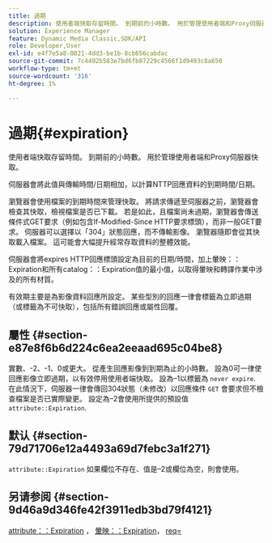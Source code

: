```yaml
---
title: 過期
description: 使用者端快取存留時間。 到期前的小時數。 用於管理使用者端和Proxy伺服器快取。
solution: Experience Manager
feature: Dynamic Media Classic,SDK/API
role: Developer,User
exl-id: e4f7e5a8-0021-4dd3-be1b-8cb656cabdac
source-git-commit: 7c4492b583e7bd6fb87229c4566f1d9493c8a650
workflow-type: tm+mt
source-wordcount: '316'
ht-degree: 1%

---
```


# 過期{#expiration}

使用者端快取存留時間。 到期前的小時數。 用於管理使用者端和Proxy伺服器快取。

伺服器會將此值與傳輸時間/日期相加，以計算NTTP回應資料的到期時間/日期。

瀏覽器會使用檔案的到期時間來管理快取。 將請求傳遞至伺服器之前，瀏覽器會檢查其快取，檢視檔案是否已下載。 若是如此，且檔案尚未過期，瀏覽器會傳送條件式GET要求（例如包含If-Modified-Since HTTP要求標頭），而非一般GET要求。 伺服器可以選擇以「304」狀態回應，而不傳輸影像。 瀏覽器隨即會從其快取載入檔案。 這可能會大幅提升經常存取資料的整體效能。

伺服器會將expires HTTP回應標頭設定為目前的日期/時間，加上暈映：：Expiration和所有catalog：：Expiration值的最小值，以取得暈映和轉譯作業中涉及的所有材質。

有效期主要是為影像資料回應所設定。 某些型別的回應一律會標籤為立即過期（或標籤為不可快取），包括所有錯誤回應或屬性回覆。

## 屬性 {#section-e87e8f6b6d224c6ea2eeaad695c04be8}

實數、-2、-1、0或更大。 從產生回應影像到到期為止的小時數。 設為0可一律使回應影像立即過期，以有效停用使用者端快取。 設為–1以標籤為 `never expire`. 在此情況下，伺服器一律會傳回304狀態（未修改）以回應條件 `GET` 會要求但不檢查檔案是否已實際變更。 設定為–2會使用所提供的預設值 `attribute::Expiration`.

## 默认 {#section-79d71706e12a4493a69d7febc3a1f271}

`attribute::Expiration` 如果欄位不存在、值是–2或欄位為空，則會使用。

## 另请参阅 {#section-9d46a9d346fe42f3911edb3bd79f4121}

[attribute：：Expiration](../../../../../ir-api/material-cat/image-rendering-api-ref/c-ir-material-catalog/c-ir-attributes-reference/r-ir-expiration.md#reference-0f68ad8199c64bd4bc8d27dd78b7d996) ， [暈映：：Expiration](../../../../../ir-api/material-cat/image-rendering-api-ref/c-ir-material-catalog/c-ir-vignette-map-reference/r-ir-expiration-vignette.md#reference-df80829da93e4c0ab3f97a1792d9c74c)， [req=](../../../../../ir-api/http-protocol/image-rendering-api-ref/c-ir-http-protocol-ref/c-ir-http-protocol-command-reference/r-ir-req.md#reference-792b1a663fb64261bd2de2a209b847fb)
